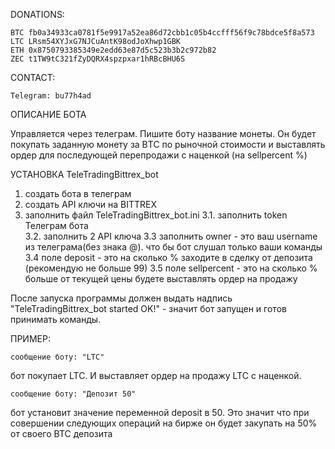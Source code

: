 DONATIONS: 

	BTC fb0a34933ca0781f5e9917a52ea86d72cbb1c05b4ccfff56f9c78bdce5f8a573
	LTC LRsm54XYJxG7NJCuAntK98odJoXhwp1GBK
	ETH 0x8750793385349e2edd63e87d5c523b3b2c972b82
	ZEC t1TW9tC321fZyDQRX4spzpxar1hRBcBHU6S
CONTACT:

	Telegram: bu77h4ad

ОПИСАНИЕ БОТА

Управляется через телеграм. Пишите боту название монеты. Он будет покупать заданную монету за BТС по рыночной стоимости и 
выставлять ордер для последующей перепродажи с наценкой (на sellpercent %)


УСТАНОВКА TeleTradingBittrex_bot

1. создать бота в телеграм
2. создать API ключи на BITTREX
3. заполнить файл TeleTradingBittrex_bot.ini
3.1. заполнить token Телеграм бота	
3.2. заполнить 2 API ключа
3.3 заполнить owner - это ваш username из телеграма(без знака @). что бы бот слушал только ваши команды
3.4 поле deposit - это на сколько % заходите в сделку от депозита (рекомендую не больше 99)
3.5 поле sellpercent - это на сколько % больше от текущей цены будете выставлять ордер на продажу
	

После запуска программы должен выдать надпись "TeleTradingBittrex_bot started	OK!" - значит бот запущен и 
готов принимать команды.

ПРИМЕР:

	сообщение боту: "LTC"
бот покупает LTC. И выставляет ордер на продажу LTC с наценкой.

	сообщение боту: "Депозит 50"
бот установит значение переменной deposit в 50. Это значит что при совершении следующих операций на бирже он будет 
закупать на 50% от своего BTC депозита
